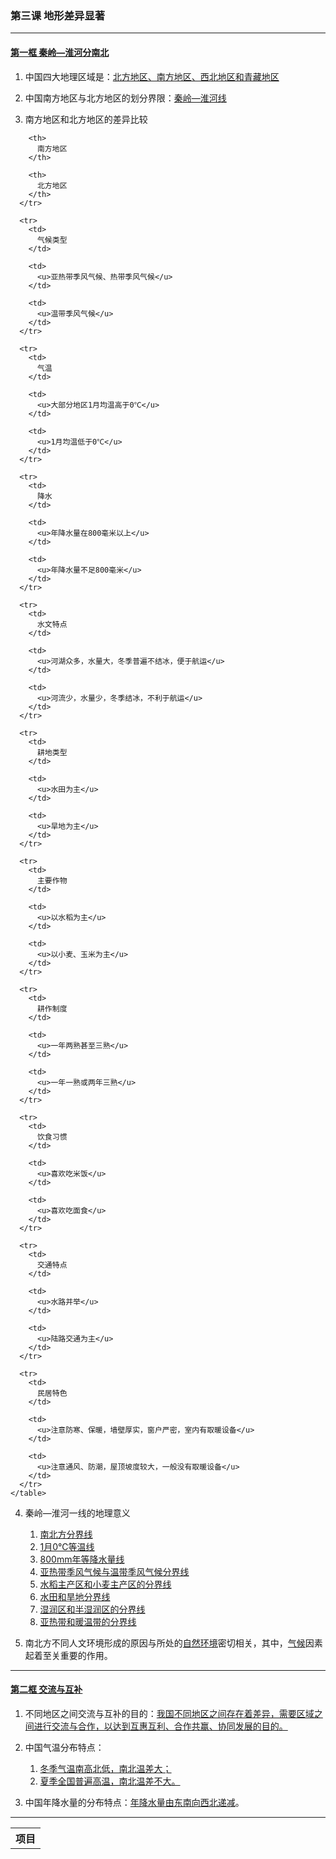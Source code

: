 ### 第三课 地形差异显著

---

#### [第一框 秦岭—淮河分南北](./%E7%AC%AC%E4%B8%80%E6%A1%86%20%E7%A7%A6%E5%B2%AD%E2%80%94%E6%B7%AE%E6%B2%B3%E5%88%86%E5%8D%97%E5%8C%97)

1. 中国四大地理区域是：<u>北方地区、南方地区、西北地区和青藏地区</u>

2. 中国南方地区与北方地区的划分界限：<u>秦岭—淮河线</u>

3. 南方地区和北方地区的差异比较

<table spaces-before="4">
      <tr>
        <th>
          项目
        </th>
        
        <th>
          南方地区
        </th>
        
        <th>
          北方地区
        </th>
      </tr>
      
      <tr>
        <td>
          气候类型
        </td>
        
        <td>
          <u>亚热带季风气候、热带季风气候</u>
        </td>
        
        <td>
          <u>温带季风气候</u>
        </td>
      </tr>
      
      <tr>
        <td>
          气温
        </td>
        
        <td>
          <u>大部分地区1月均温高于0℃</u>
        </td>
        
        <td>
          <u>1月均温低于0℃</u>
        </td>
      </tr>
      
      <tr>
        <td>
          降水
        </td>
        
        <td>
          <u>年降水量在800毫米以上</u>
        </td>
        
        <td>
          <u>年降水量不足800毫米</u>
        </td>
      </tr>
      
      <tr>
        <td>
          水文特点
        </td>
        
        <td>
          <u>河湖众多，水量大，冬季普遍不结冰，便于航运</u>
        </td>
        
        <td>
          <u>河流少，水量少，冬季结冰，不利于航运</u>
        </td>
      </tr>
      
      <tr>
        <td>
          耕地类型
        </td>
        
        <td>
          <u>水田为主</u>
        </td>
        
        <td>
          <u>旱地为主</u>
        </td>
      </tr>
      
      <tr>
        <td>
          主要作物
        </td>
        
        <td>
          <u>以水稻为主</u>
        </td>
        
        <td>
          <u>以小麦、玉米为主</u>
        </td>
      </tr>
      
      <tr>
        <td>
          耕作制度
        </td>
        
        <td>
          <u>一年两熟甚至三熟</u>
        </td>
        
        <td>
          <u>一年一熟或两年三熟</u>
        </td>
      </tr>
      
      <tr>
        <td>
          饮食习惯
        </td>
        
        <td>
          <u>喜欢吃米饭</u>
        </td>
        
        <td>
          <u>喜欢吃面食</u>
        </td>
      </tr>
      
      <tr>
        <td>
          交通特点
        </td>
        
        <td>
          <u>水路并举</u>
        </td>
        
        <td>
          <u>陆路交通为主</u>
        </td>
      </tr>
      
      <tr>
        <td>
          民居特色
        </td>
        
        <td>
          <u>注意防寒、保暖，墙壁厚实，窗户严密，室内有取暖设备</u>
        </td>
        
        <td>
          <u>注意通风、防潮，屋顶坡度较大，一般没有取暖设备</u>
        </td>
      </tr>
    </table>

4. 秦岭—淮河一线的地理意义
    1. <u>南北方分界线</u>
    2. <u>1月0℃等温线</u>
    3. <u>800mm年等降水量线</u>
    4. <u>亚热带季风气候与温带季风气候分界线</u>
    5. <u>水稻主产区和小麦主产区的分界线</u>
    6. <u>水田和旱地分界线</u>
    7. <u>湿润区和半湿润区的分界线</u>
    8. <u>亚热带和暖温带的分界线</u>

5. 南北方不同人文环境形成的原因与所处的<u>自然环境</u>密切相关，其中，<u>气候</u>因素起着至关重要的作用。

---

#### [第二框 交流与互补](./%E7%AC%AC%E4%BA%8C%E6%A1%86%20%E4%BA%A4%E6%B5%81%E4%B8%8E%E4%BA%92%E8%A1%A5)

1. 不同地区之间交流与互补的目的：<u>我国不同地区之间存在着差异，需要区域之间进行交流与合作，以达到互惠互利、合作共赢、协同发展的目的。</u>

2. 中国气温分布特点：
   1. <u>冬季气温南高北低，南北温差大；</u>
   2. <u>夏季全国普遍高温，南北温差不大。</u>

3. 中国年降水量的分布特点：<u>年降水量由东南向西北递减</u>。

---

